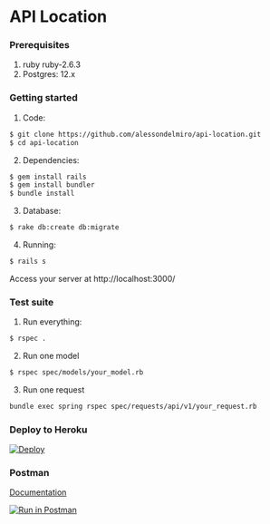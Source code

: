 # API Location

### Prerequisites

1. ruby ruby-2.6.3
2. Postgres: 12.x

### Getting started

1. Code:
```sh
$ git clone https://github.com/alessondelmiro/api-location.git
$ cd api-location
```

2. Dependencies:
```sh
$ gem install rails
$ gem install bundler
$ bundle install
```

3. Database:
```sh
$ rake db:create db:migrate
```

4. Running:
```sh
$ rails s
```

Access your server at http://localhost:3000/

### Test suite
    
1. Run everything:
```sh
$ rspec .
```
2. Run one model
```sh
$ rspec spec/models/your_model.rb
```
3. Run one request
```sh
bundle exec spring rspec spec/requests/api/v1/your_request.rb
```

### Deploy to Heroku

[![Deploy](https://www.herokucdn.com/deploy/button.svg)](https://heroku.com/deploy) 

### Postman

[Documentation](https://documenter.getpostman.com/view/1117525/TVK77fwH)

[![Run in Postman](https://run.pstmn.io/button.svg)](https://app.getpostman.com/run-collection/caf4476b81d7bb49190a#?env%5Bprod%5D=W3sia2V5IjoiaG9zdCIsInZhbHVlIjoiaHR0cHM6Ly9hcGktbG9jYXRpb24uaGVyb2t1YXBwLmNvbSIsImVuYWJsZWQiOnRydWV9XQ==)
